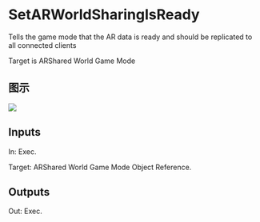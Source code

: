 # SetARWorldSharingIsReady

Tells the game mode that the AR data is ready and should be replicated to all connected clients

Target is ARShared World Game Mode

## 图示

![]($-20221218-17590993.png)

## Inputs

In: Exec.

Target: ARShared World Game Mode Object Reference.  

## Outputs

Out: Exec.

